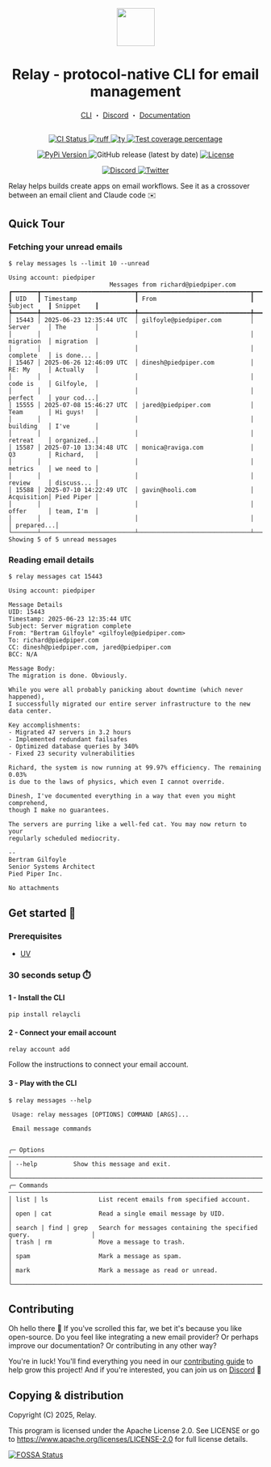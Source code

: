 <p align="center">
  <a href="https://relaycli.com"><img src="https://zugjkckdxhiamdlkxfmv.supabase.co/storage/v1/object/public/assets//logo_light.svg" width="75" height="75"></a>
</p>
<h1 align="center">
 Relay - protocol-native CLI for email management
</h1>
<p align="center">
  <a href="https://github.com/relaycli/relay">CLI</a> ・
  <a href="https://discord.gg/T4zbT7RcVy">Discord</a> ・
  <a href="https://docs.relaycli.com">Documentation</a>
</p>
<h2 align="center"></h2>

<p align="center">
  <a href="https://github.com/relaycli/relay/actions?query=workflow%3Acore">
    <img alt="CI Status" src="https://img.shields.io/github/actions/workflow/status/relaycli/relay/core.yml?branch=main&label=CI&logo=github&style=flat-square">
  </a>
  <a href="https://github.com/astral-sh/ruff">
    <img src="https://img.shields.io/badge/Linter-Ruff-FCC21B?style=flat-square&logo=ruff&logoColor=white" alt="ruff">
  </a>
  <a href="https://github.com/astral-sh/ty">
    <img src="https://img.shields.io/badge/Typecheck-Ty-261230?style=flat-square&logo=astral&logoColor=white" alt="ty">
  </a>
  <a href="https://codecov.io/gh/relaycli/relay">
    <img src="https://img.shields.io/codecov/c/github/relaycli/relay.svg?logo=codecov&style=flat-square&token=48QKJKDCYP" alt="Test coverage percentage">
  </a>
</p>
<p align="center">
  <a href="https://pypi.org/project/relaycli/">
    <img src="https://img.shields.io/pypi/v/relaycli.svg?logo=PyPI&logoColor=fff&style=flat-square&label=PyPI" alt="PyPi Version">
  </a>
  <img alt="GitHub release (latest by date)" src="https://img.shields.io/github/v/release/relaycli/relay?label=Release&logo=github">
  <a href="https://github.com/relaycli/relay/blob/main/LICENSE">
    <img src="https://img.shields.io/github/license/relaycli/relay.svg?label=License&logoColor=fff&style=flat-square" alt="License">
  </a>
</p>
<p align="center">
  <a href="https://discord.gg/T4zbT7RcVy">
    <img src="https://img.shields.io/badge/Discord-Community-5865F2?style=flat-square&logo=discord&logoColor=white" alt="Discord">
  </a>
  <a href="https://twitter.com/relaycli">
    <img src="https://img.shields.io/badge/Twitter-@relaycli-1D9BF0?style=flat-square&logo=twitter&logoColor=white" alt="Twitter">
  </a>
</p>

Relay helps builds create apps on email workflows. See it as a crossover between an email client and Claude code ✉️


## Quick Tour

### Fetching your unread emails

```shell
$ relay messages ls --limit 10 --unread

Using account: piedpiper
                            Messages from richard@piedpiper.com
┏━━━━━━━┳━━━━━━━━━━━━━━━━━━━━━━━━━━┳━━━━━━━━━━━━━━━━━━━━━━━━━━━━━━━┳━━━━━━━━━━━━┳━━━━━━━━━━━━┓
┃ UID   ┃ Timestamp                ┃ From                          ┃ Subject    ┃ Snippet    ┃
┡━━━━━━━╇━━━━━━━━━━━━━━━━━━━━━━━━━━╇━━━━━━━━━━━━━━━━━━━━━━━━━━━━━━━╇━━━━━━━━━━━━╇━━━━━━━━━━━━┩
│ 15443 │ 2025-06-23 12:35:44 UTC  │ gilfoyle@piedpiper.com        │ Server     │ The        │
│       │                          │                               │ migration  │ migration  │
│       │                          │                               │ complete   │ is done... │
│ 15467 │ 2025-06-26 12:46:09 UTC  │ dinesh@piedpiper.com          │ RE: My     │ Actually   │
│       │                          │                               │ code is    │ Gilfoyle,  │
│       │                          │                               │ perfect    │ your cod...│
│ 15555 │ 2025-07-08 15:46:27 UTC  │ jared@piedpiper.com           │ Team       │ Hi guys!   │
│       │                          │                               │ building   │ I've       │
│       │                          │                               │ retreat    │ organized..│
│ 15587 │ 2025-07-10 13:34:48 UTC  │ monica@raviga.com             │ Q3         │ Richard,   │
│       │                          │                               │ metrics    │ we need to │
│       │                          │                               │ review     │ discuss... │
│ 15588 │ 2025-07-10 14:22:49 UTC  │ gavin@hooli.com               │ Acquisition│ Pied Piper │
│       │                          │                               │ offer      │ team, I'm  │
│       │                          │                               │            │ prepared...│
└───────┴──────────────────────────┴───────────────────────────────┴────────────┴────────────┘
Showing 5 of 5 unread messages
```

### Reading email details

```shell
$ relay messages cat 15443

Using account: piedpiper

Message Details
UID: 15443
Timestamp: 2025-06-23 12:35:44 UTC
Subject: Server migration complete
From: "Bertram Gilfoyle" <gilfoyle@piedpiper.com>
To: richard@piedpiper.com
CC: dinesh@piedpiper.com, jared@piedpiper.com
BCC: N/A

Message Body:
The migration is done. Obviously.

While you were all probably panicking about downtime (which never happened), 
I successfully migrated our entire server infrastructure to the new data center.

Key accomplishments:
- Migrated 47 servers in 3.2 hours
- Implemented redundant failsafes
- Optimized database queries by 340%
- Fixed 23 security vulnerabilities

Richard, the system is now running at 99.97% efficiency. The remaining 0.03% 
is due to the laws of physics, which even I cannot override.

Dinesh, I've documented everything in a way that even you might comprehend, 
though I make no guarantees.

The servers are purring like a well-fed cat. You may now return to your 
regularly scheduled mediocrity.

--
Bertram Gilfoyle
Senior Systems Architect
Pied Piper Inc.

No attachments
```


## Get started 🚀

### Prerequisites

- [UV](https://docs.astral.sh/uv/getting-started/installation/)

### 30 seconds setup ⏱️

#### 1 - Install the CLI
```shell
pip install relaycli
```
#### 2 - Connect your email account
```shell
relay account add
```
Follow the instructions to connect your email account.

#### 3 - Play with the CLI

```shell
$ relay messages --help

 Usage: relay messages [OPTIONS] COMMAND [ARGS]...

 Email message commands


╭─ Options ──────────────────────────────────────────────────────────────────────────────────╮
│ --help          Show this message and exit.                                                │
╰────────────────────────────────────────────────────────────────────────────────────────────╯
╭─ Commands ─────────────────────────────────────────────────────────────────────────────────╮
│ list | ls              List recent emails from specified account.                          │
│ open | cat             Read a single email message by UID.                                 │
│ search | find | grep   Search for messages containing the specified query.                 │
│ trash | rm             Move a message to trash.                                            │
│ spam                   Mark a message as spam.                                             │
│ mark                   Mark a message as read or unread.                                   │
╰────────────────────────────────────────────────────────────────────────────────────────────╯
```

## Contributing

Oh hello there 👋 If you've scrolled this far, we bet it's because you like open-source. Do you feel like integrating a new email provider? Or perhaps improve our documentation? Or contributing in any other way?

You're in luck! You'll find everything you need in our [contributing guide](CONTRIBUTING.md) to help grow this project! And if you're interested, you can join us on [Discord](https://discord.gg/T4zbT7RcVy) 🤗


## Copying & distribution

Copyright (C) 2025, Relay.

This program is licensed under the Apache License 2.0.
See LICENSE or go to <https://www.apache.org/licenses/LICENSE-2.0> for full license details.

[![FOSSA Status](https://app.fossa.com/api/projects/git%2Bgithub.com%2Frelaycli%2Frelay.svg?type=large&issueType=license)](https://app.fossa.com/projects/git%2Bgithub.com%2Frelaycli%2Frelay?ref=badge_large&issueType=license)
